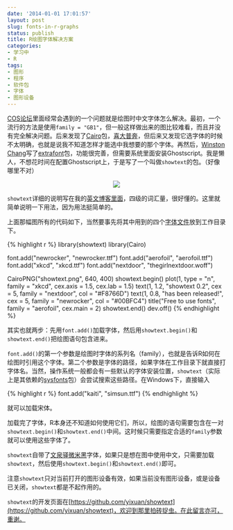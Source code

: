 ```yaml
---
date: '2014-01-01 17:01:57'
layout: post
slug: fonts-in-r-graphs
status: publish
title: R绘图字体解决方案
categories:
- 学习中
- R
tags:
- 图形
- 程序
- 软件包
- 字体
- 图形设备
---
```


[COS论坛](http://cos.name/cn/topic/147359)里面经常会遇到的一个问题就是绘图时中文字体怎么解决。最初，一个流行的方法是使用`family = "GB1"`，但一般这样做出来的图比较难看，而且并没有完全解决问题。后来发现了[Cairo](http://cran.r-project.org/web/packages/Cairo/index.html)包，[喜大普奔](http://cos.name/cn/topic/101521)，但后来又发现它选字体的时候不太明确，也就是说我不知道怎样才能选中我想要的那个字体。再然后，[Winston Chang](https://github.com/wch)写了[extrafont](https://github.com/wch/extrafont)包，功能很完善，但需要系统里面安装Ghostscript。我是懒人，不想花时间在配置Ghostscript上，于是写了一个叫做`showtext`的包。（好像哪里不对）

<div align="center">
  <img src="http://i.imgur.com/IdFtOLP.png" />
</div>

<!-- more -->

`showtext`详细的说明写在我的[英文博客里面](http://statr.me/2014/01/using-system-fonts-in-r-graphs/)，四级的词汇量，很好懂的。这里就简单说明一下用法，因为用法挺简单的。

上面那幅图所有的代码如下，当然要事先将其中用到的四个[字体文件](https://bitbucket.org/yixuan/cn/downloads/showtext-example-fonts.zip)放到工作目录下。

{% highlight r %}
library(showtext)
library(Cairo)

font.add("newrocker", "newrocker.ttf")
font.add("aerofoil", "aerofoil.ttf")
font.add("xkcd", "xkcd.ttf")
font.add("nextdoor", "thegirlnextdoor.woff")

CairoPNG("showtext.png", 640, 400)
showtext.begin()
plot(1, type = "n", family = "xkcd", cex.axis = 1.5, cex.lab = 1.5)
text(1, 1.2, "showtext 0.2", cex = 5, family = "nextdoor",
     col = "#F8766D")
text(1, 0.8, "has been released!", cex = 5, family = "newrocker",
     col = "#00BFC4")
title("Free to use fonts", family = "aerofoil", cex.main = 2)
showtext.end()
dev.off()
{% endhighlight %}

其实也就两步：先用`font.add()`加载字体，然后用`showtext.begin()`和`showtext.end()`把绘图语句包含进来。

`font.add()`的第一个参数是绘图时字体的系列名（family），也就是告诉R如何在绘图时引用这个字体。第二个参数是字体的路径，如果字体在工作目录下就直接打字体名。当然，操作系统一般都会有一些默认的字体安装位置，`showtext`（实际上是其依赖的[sysfonts](https://github.com/yixuan/sysfonts/)包）会尝试搜索这些路径。在Windows下，直接输入

{% highlight r %}
font.add("kaiti", "simsun.ttf")
{% endhighlight %}

就可以加载宋体。

加载完了字体，R本身还不知道如何使用它们，所以，绘图的语句需要包含在一对`showtext.begin()`和`showtext.end()`中间。这时候只需要指定合适的`family`参数就可以使用这些字体了。

`showtext`自带了[文泉驿微米黑](http://wenq.org/wqy2/index.cgi?MicroHei)字体，如果只是想在图中使用中文，只需要加载`showtext`，然后使用`showtext.begin()`和`showtext.end()`即可。

注意`showtext`只对当前打开的图形设备有效，如果当前没有图形设备，或是设备已关闭，`showtext`都是不起作用的。

`showtext`的开发页面在[https://github.com/yixuan/showtext](https://github.com/yixuan/showtext)，欢迎到那里拍砖捉虫。在此留言亦可，重谢。

